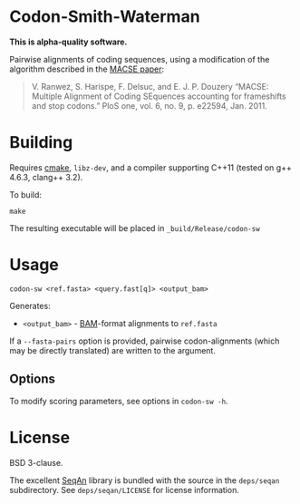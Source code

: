 # Codon-Smith-Waterman
**This is alpha-quality software.**

Pairwise alignments of coding sequences, using a modification of the algorithm described in the
[MACSE paper](http://dx.doi.org/10.1371/journal.pone.0022594):

> V. Ranwez, S. Harispe, F. Delsuc, and E. J. P. Douzery 
> “MACSE: Multiple Alignment of Coding SEquences accounting for frameshifts and stop codons.” 
> PloS one, vol. 6, no. 9, p. e22594, Jan. 2011.

# Building

Requires [cmake](http://www.cmake.org), `libz-dev`, and a compiler supporting C++11 (tested on g++ 4.6.3, clang++ 3.2).

To build:

    make

The resulting executable will be placed in `_build/Release/codon-sw`

# Usage

    codon-sw <ref.fasta> <query.fast[q]> <output_bam>

Generates:

* `<output_bam>` - [BAM](http://samtools.sourceforge.net/)-format alignments to `ref.fasta`

If a `--fasta-pairs` option is provided, pairwise codon-alignments (which may
be directly translated) are written to the argument.

## Options

To modify scoring parameters, see options in `codon-sw -h`.

# License

BSD 3-clause.

The excellent [SeqAn](http://www.seqan.de/) library is bundled with the source
in the `deps/seqan` subdirectory. See `deps/seqan/LICENSE` for license information.

